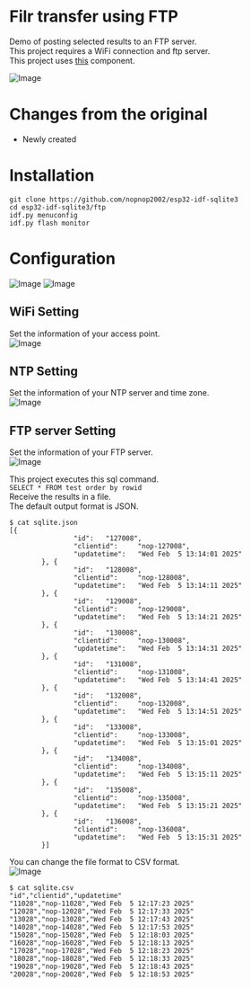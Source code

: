 # Filr transfer using FTP
Demo of posting selected results to an FTP server.   
This project requires a WiFi connection and ftp server.   
This project uses [this](https://github.com/nopnop2002/esp-idf-ftpClient) component.   

![Image](https://github.com/user-attachments/assets/128c6cac-ddba-4f75-8610-4dafd6f4e86a)

# Changes from the original   
- Newly created   

# Installation
```
git clone https://github.com/nopnop2002/esp32-idf-sqlite3
cd esp32-idf-sqlite3/ftp
idf.py menuconfig
idf.py flash monitor
```

# Configuration
![Image](https://github.com/user-attachments/assets/abb6c13a-dda3-486e-947a-fd3074fbccc8)
![Image](https://github.com/user-attachments/assets/2256d789-15ff-48d8-8e80-05cf342cce8b)

## WiFi Setting   
Set the information of your access point.   
![Image](https://github.com/user-attachments/assets/de08fcbe-84b2-4b5c-9acd-b431ca3cb88f)

## NTP Setting   
Set the information of your NTP server and time zone.   
![Image](https://github.com/user-attachments/assets/2fae3e8e-75a3-4ba7-a92b-8df4b8efa0fc)

## FTP server Setting   
Set the information of your FTP server.   
![Image](https://github.com/user-attachments/assets/4e27a9f4-0ae4-400d-9960-fde724d2ca5c)


This project executes this sql command.   
```SELECT * FROM test order by rowid```   
Receive the results in a file.   
The default output format is JSON.   
```
$ cat sqlite.json
[{
                "id":   "127008",
                "clientid":     "nop-127008",
                "updatetime":   "Wed Feb  5 13:14:01 2025"
        }, {
                "id":   "128008",
                "clientid":     "nop-128008",
                "updatetime":   "Wed Feb  5 13:14:11 2025"
        }, {
                "id":   "129008",
                "clientid":     "nop-129008",
                "updatetime":   "Wed Feb  5 13:14:21 2025"
        }, {
                "id":   "130008",
                "clientid":     "nop-130008",
                "updatetime":   "Wed Feb  5 13:14:31 2025"
        }, {
                "id":   "131008",
                "clientid":     "nop-131008",
                "updatetime":   "Wed Feb  5 13:14:41 2025"
        }, {
                "id":   "132008",
                "clientid":     "nop-132008",
                "updatetime":   "Wed Feb  5 13:14:51 2025"
        }, {
                "id":   "133008",
                "clientid":     "nop-133008",
                "updatetime":   "Wed Feb  5 13:15:01 2025"
        }, {
                "id":   "134008",
                "clientid":     "nop-134008",
                "updatetime":   "Wed Feb  5 13:15:11 2025"
        }, {
                "id":   "135008",
                "clientid":     "nop-135008",
                "updatetime":   "Wed Feb  5 13:15:21 2025"
        }, {
                "id":   "136008",
                "clientid":     "nop-136008",
                "updatetime":   "Wed Feb  5 13:15:31 2025"
        }]
```

You can change the file format to CSV format.   
![Image](https://github.com/user-attachments/assets/64082304-ae6d-4316-806e-8f29e9c62966)
```
$ cat sqlite.csv
"id","clientid","updatetime"
"11028","nop-11028","Wed Feb  5 12:17:23 2025"
"12028","nop-12028","Wed Feb  5 12:17:33 2025"
"13028","nop-13028","Wed Feb  5 12:17:43 2025"
"14028","nop-14028","Wed Feb  5 12:17:53 2025"
"15028","nop-15028","Wed Feb  5 12:18:03 2025"
"16028","nop-16028","Wed Feb  5 12:18:13 2025"
"17028","nop-17028","Wed Feb  5 12:18:23 2025"
"18028","nop-18028","Wed Feb  5 12:18:33 2025"
"19028","nop-19028","Wed Feb  5 12:18:43 2025"
"20028","nop-20028","Wed Feb  5 12:18:53 2025"
```
